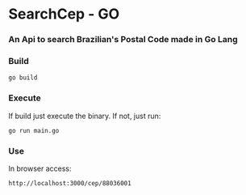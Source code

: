 # SearchCep - GO

### An Api to search Brazilian's Postal Code made in Go Lang

### Build
```
go build
```

### Execute
If build just execute the binary. If not, just run:
```
go run main.go
```
### Use
In browser access:
```
http://localhost:3000/cep/88036001
```

